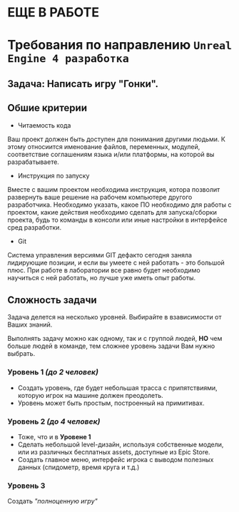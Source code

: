 # ЕЩЕ В РАБОТЕ

# Требования по направлению `Unreal Engine 4 разработка`

## **Задача:** Написать игру "Гонки".


## **Обшие критерии**

* Читаемость кода

Ваш проект должен быть доступен для понимания другими людьми. К этому относиится именование файлов, переменных, модулей, соответствие соглашениям языка и/или платформы, на которой вы разрабатываете.

* Инструкция по запуску

Вместе с вашим проектом необходима инструкция, котора позволит развернуть ваше решение на рабочем компьютере другого разработчика. Необходимо указать, какое ПО необходимо для работы с проектом, какие действия необходимо сделать для запуска/сборки проекта, будь то команды в консоли или иные настройки в интерфейсе сред разработки.

* Git

Система управления версиями GIT дефакто сегодня заняла лидирующие позиции, и если вы умеете с ней работать - это большой плюс. При работе в лаборатории все равно будет необходимо научиться с ней работать, но лучше уже иметь опыт работы.

## **Сложность задачи**
Задача делется на несколько уровней. Выбирайте в взависимости от Ваших знаний.

Выполнять задачу можно как одному, так и с группой людей, **НО** чем больше людей в команде, тем сложнее уровень задачи Вам нужно выбрать. 

### **Уровень 1** *(до 2 человек)*
- Создать уровень, где будет небольшая трасса с припятствиями, которую игрок на машине должен преодолеть. 
- Уровень может быть простым, построенный на примитивах.

### **Уровень 2** *(до 4 человек)*
- Тоже, что и в **Уровене 1**
- Сделать небольшой level-дизайн, используя собственные модели, или из различных бесплатных assets, доступные из Epic Store.
- Создать главное меню, интерфейс игрока с выводом полезных данных (спидометр, время круга и т.д.)

### **Уровень 3**
Создать *"полноценную игру"*